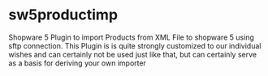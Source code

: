 # sw5productimp
Shopware 5 Plugin to import Products from XML File to shopware 5 using sftp connection. 
This Plugin is is quite strongly customized to our individual wishes and can certainly not be used just like that, but can certainly serve as a basis for deriving your own importer
